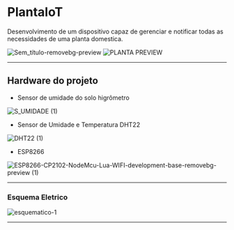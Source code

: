 # PlantaloT
Desenvolvimento de um dispositivo capaz de gerenciar e notificar todas as necessidades de uma planta domestica.

![Sem_título-removebg-preview](https://user-images.githubusercontent.com/71731452/111220059-772ed780-85b7-11eb-8ad9-ed3c3f349f78.png) ![PLANTA PREVIEW](https://user-images.githubusercontent.com/71731452/111220654-384d5180-85b8-11eb-9115-943b13307157.png)

---

## Hardware do projeto
* Sensor de umidade do solo higrômetro 

![S_UMIDADE (1)](https://user-images.githubusercontent.com/71731452/111212624-937a4680-85ae-11eb-8df9-749130ef1ca1.png)

* Sensor de Umidade e Temperatura DHT22

![DHT22 (1)](https://user-images.githubusercontent.com/71731452/111212866-ea801b80-85ae-11eb-946b-e7290fe6c61b.png)

* ESP8266

![ESP8266-CP2102-NodeMcu-Lua-WIFI-development-base-removebg-preview (1)](https://user-images.githubusercontent.com/71731452/111220442-f3291f80-85b7-11eb-91c8-f3308c5bd382.png)

--- 

### Esquema Eletrico

![esquematico-1](https://user-images.githubusercontent.com/71731452/111221479-4ea7dd00-85b9-11eb-87d0-59cbdb99f12c.jpg)

--- 
